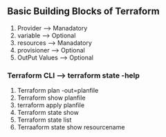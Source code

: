 ## Basic Building Blocks of Terraform 
   1. Provider   --> Manadatory 
   2. variable   --> Optional 
   3. resources  --> Manadatory
   4. provisioner --> Optional 
   5. OutPut Values  --> Optional  


### Terraform CLI --> terraform state -help 
   1. Terraform plan -out=planfile 
   2. Terraform show planfile
   3. terraform apply planfile 
   4. Terraform state show 
   5. Terraform state list 
   6. Terraaform state show resourcename 




